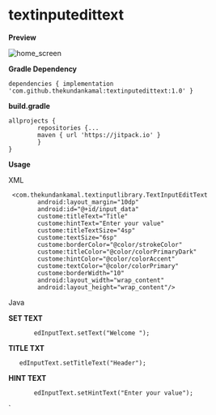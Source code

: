 # textinputedittext
**Preview**

![home_screen](https://user-images.githubusercontent.com/42700838/93781703-493f8a80-fc47-11ea-86da-4cbf4753e772.png)

****Gradle Dependency****

```
dependencies { implementation 'com.github.thekundankamal:textinputedittext:1.0' }
```

**build.gradle**
```
allprojects {
		repositories {...
		maven { url 'https://jitpack.io' }
		}
}
```


****Usage****

XML

```
 <com.thekundankamal.textinputlibrary.TextInputEditText
        android:layout_margin="10dp"
        android:id="@+id/input_data"
        custome:titleText="Title"
        custome:hintText="Enter your value"
        custome:titleTextSize="4sp"
        custome:textSize="6sp"
        custome:borderColor="@color/strokeColor"
        custome:titleColor="@color/colorPrimaryDark"
        custome:hintColor="@color/colorAccent"
        custome:textColor="@color/colorPrimary"
        custome:borderWidth="10"
        android:layout_width="wrap_content"
        android:layout_height="wrap_content"/>
```
Java

**SET TEXT** 

`        edInputText.setText("Welcome ");
`

**TITLE TXT**

`    edInputText.setTitleText("Header");
`

**HINT TEXT**

`        edInputText.setHintText("Enter your value");
`

`
